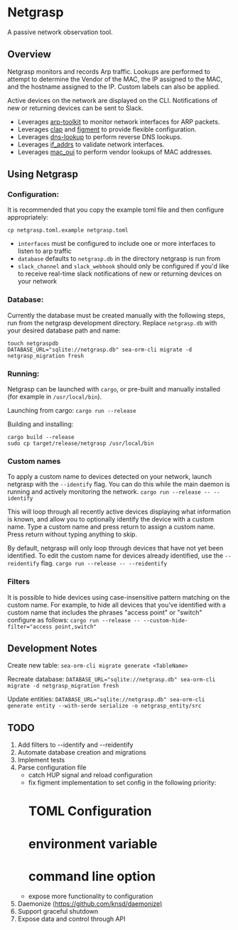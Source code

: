 # Netgrasp

A passive network observation tool.

## Overview

Netgrasp monitors and records Arp traffic. Lookups are performed to attempt to determine the Vendor of the MAC, the IP assigned to the MAC, and the hostname assigned to the IP. Custom labels can also be applied.

Active devices on the network are displayed on the CLI. Notifications of new or returning devices can be sent to Slack.

* Leverages [arp-toolkit](https://crates.io/crates/arp-toolkit) to monitor network interfaces for ARP packets.
* Leverages [clap](https://crates.io/crates/clap) and [figment](https://crates.io/crates/figment) to provide flexible configuration.
* Leverages [dns-lookup](https://crates.io/crates/dns-lookup/) to perform reverse DNS lookups.
* Leverages [if_addrs](https://crates.io/crates/if_addrs) to validate network interfaces.
* Leverages [mac_oui](https://crates.io/crates/mac_oui) to perform vendor lookups of MAC addresses.

## Using Netgrasp

### Configuration:

It is recommended that you copy the example toml file and then configure appropriately:
```
cp netgrasp.toml.example netgrasp.toml
```

 - `interfaces` must be configured to include one or more interfaces to listen to arp traffic
 - `database` defaults to `netgrasp.db` in the directory netgrasp is run from
 - `slack_channel` and `slack_webhook` should only be configured if you'd like to receive real-time slack notifications of new or returning devices on your network

### Database:

Currently the database must be created manually with the following steps, run from the netgrasp development directory. Replace `netgrasp.db` with your desired database path and name:
```
touch netgraspdb
DATABASE_URL="sqlite://netgrasp.db" sea-orm-cli migrate -d netgrasp_migration fresh
```

### Running:

Netgrasp can be launched with `cargo`, or pre-built and manually installed (for example in `/usr/local/bin`).

Launching from cargo:
`cargo run --release`

Building and installing:
```
cargo build --release
sudo cp target/release/netgrasp /usr/local/bin
```

### Custom names

To apply a custom name to devices detected on your network, launch netgrasp with the `--identify` flag. You can do this while the main daemon is running and actively monitoring the network.
`cargo run --release -- --identify`

This will loop through all recently active devices displaying what information is known, and allow you to optionally identify the device with a custom name. Type a custom name and press return to assign a custom name. Press return without typing anything to skip.

By default, netgrasp will only loop through devices that have not yet been identified. To edit the custom name for devices already identified, use the `--reidentify` flag.
`cargo run --release -- --reidentify`

### Filters

It is possible to hide devices using case-insensitive pattern matching on the custom name. For example, to hide all devices that you've identified with a custom name that includes the phrases "access point" or "switch" configure as follows:
`cargo run --release -- --custom-hide-filter="access point,switch"`

## Development Notes

Create new table:
`sea-orm-cli migrate generate <TableName>`

Recreate database:
`DATABASE_URL="sqlite://netgrasp.db" sea-orm-cli migrate -d netgrasp_migration fresh`

Update entities:
`DATABASE_URL="sqlite://netgrasp.db" sea-orm-cli generate entity --with-serde serialize -o netgrasp_entity/src`

## TODO

1. Add filters to --identify and --reidentify
1. Automate database creation and migrations
1. Implement tests
1. Parse configuration file
    * catch HUP signal and reload configuration
    * fix figment implementation to set config in the following priority:
      # TOML Configuration
      # environment variable
      # command line option
    * expose more functionality to configuration
1. Daemonize (<https://github.com/knsd/daemonize)>
1. Support graceful shutdown
1. Expose data and control through API
